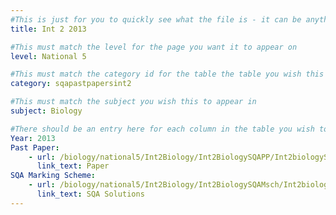 ```yaml
---
#This is just for you to quickly see what the file is - it can be anything you want
title: Int 2 2013

#This must match the level for the page you want it to appear on
level: National 5

#This must match the category id for the table the table you wish this to appear in
category: sqapastpapersint2

#This must match the subject you wish this to appear in
subject: Biology

#There should be an entry here for each column in the table you wish to populate:
Year: 2013
Past Paper:
    - url: /biology/national5/Int2Biology/Int2BiologySQAPP/Int2biologySQApp2013.pdf
      link_text: Paper
SQA Marking Scheme:
    - url: /biology/national5/Int2Biology/Int2BiologySQAMsch/Int2biologySQAmsch2013.pdf
      link_text: SQA Solutions
---
```


